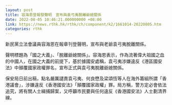 ```yaml
---
layout: post
title: 容海恩登報發聲明　宣布與袁弓夷脫離爺媳關係
date: 2022-08-05 10:46:21.000000000 +08:00
link: https://news.rthk.hk/rthk/ch/component/k2/1661014-20220805.htm
categories: rthk
---
```


新民黨立法會議員容海恩在報章刊登聲明，宣布與老爺袁弓夷脫離關係。

聲明標題為「國之大義」、「脫離爺媳關係」。容海恩表示，作為流著偉大祖國之血的中國人，在國之大義的前提下，基於據國安處稱，袁弓夷涉嫌違反《港區國安法》中顛覆國家政權罪名，宣布正式與袁弓夷脫離爺媳關係。

保安局日前出稿，點名嚴厲譴責袁弓夷、何良懋及梁頌恆等人在海外籌組所謂「香港議會」，涉嫌違反《香港國安法》「顛覆國家政權」罪。局方稱，警方定必會依法追究，將有關人士緝捕歸案，又呼籲市民要與任何違反《香港國安法》人士劃清界線。
